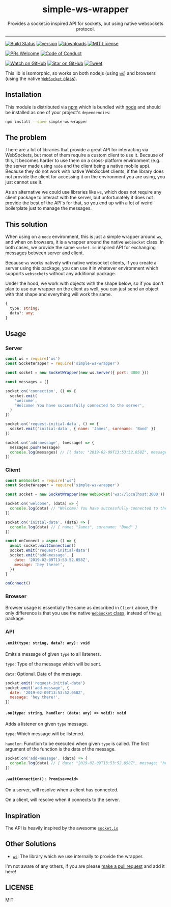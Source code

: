 <div align="center">
  <h1>simple-ws-wrapper</h1>

  <p>Provides a socket.io inspired API for sockets, but using native websockets protocol.</p>
</div>

<hr />

[![Build Status][build-badge]][build]
[![version][version-badge]][package]
[![downloads][downloads-badge]][npmtrends]
[![MIT License][license-badge]][license]

[![PRs Welcome][prs-badge]][prs]
[![Code of Conduct][coc-badge]][coc]

[![Watch on GitHub][github-watch-badge]][github-watch]
[![Star on GitHub][github-star-badge]][github-star]
[![Tweet][twitter-badge]][twitter]

This lib is isomorphic, so works on both nodejs (using [`ws`](https://www.npmjs.com/package/ws)) and browsers (using the native [`WebSocket` class](https://developer.mozilla.org/en-US/docs/Web/API/WebSockets_API)).

## Installation

This module is distributed via [npm][npm] which is bundled with [node][node] and
should be installed as one of your project's `dependencies`:

```bash
npm install --save simple-ws-wrapper
```

## The problem

There are a lot of libraries that provide a great API for interacting via WebSockets, but most of them require a custom client to use it. Because of this, it becomes harder to use them on a cross-platform environment (e.g. the server made using `node` and the client being a native mobile app). Because they do not work with native WebSocket clients, if the library does not provide the client for accessing it on the environment you are using, you just cannot use it.

As an alternative we could use libraries like `ws`, which does not require any client package to interact with the server, but unfortunately it does not provide the best of the API's for that, so you end up with a lot of weird boilerplate just to manage the messages.

## This solution

When using on a `node` environment, this is just a simple wrapper around `ws`, and when on browsers, it is a wrapper around the native `WebSocket` class. In both cases, we provide the same `socket.io` inspired API for exchanging messages between server and client.

Because `ws` works natively with native websocket clients, if you create a server using this package, you can use it in whatever enviromnent which supports `websockets` without any additional package.

Under the hood, we work with objects with the shape below, so if you don't plan to use our wrapper on the client as well, you can just send an object with that shape and everything will work the same.

```ts
{
  type: string;
  data?: any;
}
```

## Usage

### Server

```js
const ws = require('ws')
const SocketWrapper = require('simple-ws-wrapper')

const socket = new SocketWrapper(new ws.Server({ port: 3000 }))

const messages = []

socket.on('connection', () => {
  socket.emit(
    'welcome',
    'Welcome! You have successfully connected to the server',
  )
})

socket.on('request-initial-data', () => {
  socket.emit('initial-data', { name: 'James', surename: 'Bond' })
})

socket.on('add-message', (message) => {
  messages.push(message)
  console.log(messages) // [{ date: "2019-02-09T13:53:52.058Z", message: "hey there!" }]
})
```

### Client

```js
const WebSocket = require('ws')
const SocketWrapper = require('simple-ws-wrapper')

const socket = new SocketWrapper(new WebSocket('ws://localhost:3000'))

socket.on('welcome', (data) => {
  console.log(data) // "Welcome! You have successfully connected to the server"
})

socket.on('initial-data', (data) => {
  console.log(data) // { name: "James", surename: "Bond" }
})

const onConnect = async () => {
  await socket.waitConnection()
  socket.emit('request-initial-data')
  socket.emit('add-message', {
    date: '2019-02-09T13:53:52.058Z',
    message: 'hey there!',
  })
}

onConnect()
```

### Browser

Browser usage is essentially the same as described in `Client` above, the only difference is that you use the native [`WebSocket` class](https://developer.mozilla.org/en-US/docs/Web/API/WebSockets_API), instead of the [`ws`](https://www.npmjs.com/package/ws) package.

### API

#### `.emit(type: string, data?: any): void`

Emits a message of given `type` to all listeners.

`type`: Type of the message which will be sent.

`data`: Optional. Data of the message.

```js
socket.emit('request-initial-data')
socket.emit('add-message', {
  date: '2019-02-09T13:53:52.058Z',
  message: 'hey there!',
})
```

#### `.on(type: string, handler: (data: any) => void): void`

Adds a listener on given `type` message.

`type`: Which message will be listened.

`handler`: Function to be executed when given `type` is called. The first argument of the function is the data of the message.

```js
socket.on('add-message', (data) => {
  console.log(data) // { date: "2019-02-09T13:53:52.058Z", message: "hey there!" }
})
```

#### `.waitConnection(): Promise<void>`

On a server, will resolve when a client has connected.

On a client, will resolve when it connects to the server.

## Inspiration

The API is heavily inspired by the awesome [`socket.io`](https://socket.io)

## Other Solutions

- [`ws`](https://www.npmjs.com/package/ws): The library which we use internally to provide the wrapper.

I'm not aware of any others, if you are please [make a pull request][prs] and add it
here!

## LICENSE

MIT

[npm]: https://www.npmjs.com/
[node]: https://nodejs.org
[build-badge]: https://img.shields.io/travis/com/GabrielDuarteM/simple-ws-wrapper/master.svg?style=flat-square
[build]: https://travis-ci.com/GabrielDuarteM/simple-ws-wrapper
[coverage-badge]: https://img.shields.io/codecov/c/github/GabrielDuarteM/simple-ws-wrapper.svg?style=flat-square
[coverage]: https://codecov.io/github/GabrielDuarteM/simple-ws-wrapper
[version-badge]: https://img.shields.io/npm/v/simple-ws-wrapper.svg?style=flat-square
[package]: https://www.npmjs.com/package/simple-ws-wrapper
[downloads-badge]: https://img.shields.io/npm/dm/simple-ws-wrapper.svg?style=flat-square
[npmtrends]: http://www.npmtrends.com/simple-ws-wrapper
[license-badge]: https://img.shields.io/npm/l/simple-ws-wrapper.svg?style=flat-square
[license]: https://github.com/GabrielDuarteM/simple-ws-wrapper/blob/master/LICENSE
[prs-badge]: https://img.shields.io/badge/PRs-welcome-brightgreen.svg?style=flat-square
[prs]: http://makeapullrequest.com
[donate-badge]: https://img.shields.io/badge/$-support-green.svg?style=flat-square
[coc-badge]: https://img.shields.io/badge/code%20of-conduct-ff69b4.svg?style=flat-square
[coc]: https://github.com/GabrielDuarteM/simple-ws-wrapper/blob/master/other/CODE_OF_CONDUCT.md
[github-watch-badge]: https://img.shields.io/github/watchers/GabrielDuarteM/simple-ws-wrapper.svg?style=social
[github-watch]: https://github.com/GabrielDuarteM/simple-ws-wrapper/watchers
[github-star-badge]: https://img.shields.io/github/stars/GabrielDuarteM/simple-ws-wrapper.svg?style=social
[github-star]: https://github.com/GabrielDuarteM/simple-ws-wrapper/stargazers
[twitter]: https://twitter.com/intent/tweet?text=Check%20out%20simple-ws-wrapper%20by%20%40GabrielDuarteM%20https%3A%2F%2Fgithub.com%2FGabrielDuarteM%2Fsimple-ws-wrapper%20%F0%9F%91%8D
[twitter-badge]: https://img.shields.io/twitter/url/https/github.com/GabrielDuarteM/simple-ws-wrapper.svg?style=social
